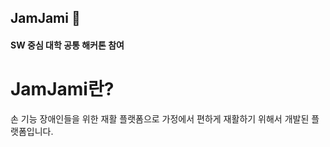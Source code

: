 ## JamJami 👋

#### SW 중심 대학 공통 해커톤 참여

# JamJami란?

손 기능 장애인들을 위한 재활 플랫폼으로
가정에서 편하게 재활하기 위해서 개발된 플랫폼입니다.
